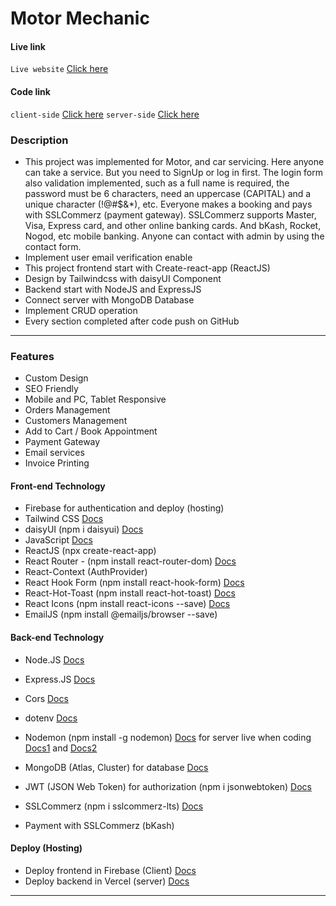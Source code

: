 # Motor Mechanic

#### Live link

`Live website` [Click here](https://motor-mechanic-com.web.app)

<!-- `client-side` [Click here](https://motor-mechanic-com.web.app) -->
<!-- `server-side` [Click here](https://motor-mechanic-backend.vercel.app) -->

#### Code link

<!-- `GitHub` [Click here](https://github.com/nurulcse7/motor-mechanic-frontend) -->

`client-side` [Click here](https://github.com/nurulcse7/motor-mechanic-frontend)
`server-side` [Click here](https://github.com/nurulcse7/motor-mechanic-backend)

### Description

- This project was implemented for Motor, and car servicing. Here anyone can take a service. But you need to SignUp or log in first. The login form also validation implemented, such as a full name is required, the password must be 6 characters, need an uppercase (CAPITAL) and a unique character (!@#$&\*), etc. Everyone makes a booking and pays with SSLCommerz (payment gateway). SSLCommerz supports Master, Visa, Express card, and other online banking cards. And bKash, Rocket, Nogod, etc mobile banking. Anyone can contact with admin by using the contact form.
- Implement user email verification enable
- This project frontend start with Create-react-app (ReactJS)
- Design by Tailwindcss with daisyUI Component
- Backend start with NodeJS and ExpressJS
- Connect server with MongoDB Database
- Implement CRUD operation
- Every section completed after code push on GitHub

---

### Features

- Custom Design
- SEO Friendly
- Mobile and PC, Tablet Responsive
- Orders Management
- Customers Management
- Add to Cart / Book Appointment
- Payment Gateway
- Email services
- Invoice Printing 
<!-- - Shipping Management  -->

#### Front-end Technology

- Firebase for authentication and deploy (hosting)
- Tailwind CSS [Docs](https://tailwindcss.com/docs/guides/create-react-app)
- daisyUI (npm i daisyui) [Docs](https://daisyui.com/docs/install/)
- JavaScript [Docs]()
- ReactJS (npx create-react-app)
- React Router - (npm install react-router-dom) [Docs](https://reactrouter.com/en/main)
- React-Context (AuthProvider)
- React Hook Form (npm install react-hook-form) [Docs](https://react-hook-form.com/)
- React-Hot-Toast (npm install react-hot-toast) [Docs](https://react-hot-toast.com/docs)
- React Icons (npm install react-icons --save) [Docs](https://react-icons.github.io/react-icons/)
- EmailJS (npm install @emailjs/browser --save)

#### Back-end Technology

- Node.JS [Docs](https://nodejs.org/en/)
- Express.JS [Docs](https://expressjs.com/)
- Cors [Docs](https://www.npmjs.com/package/cors)
- dotenv [Docs](https://www.npmjs.com/package/dotenv) 
- Nodemon (npm install -g nodemon) [Docs]()
  for server live when coding [Docs1](https://nodemon.io/) and [Docs2](https://www.npmjs.com/package/nodemon)

- MongoDB (Atlas, Cluster) for database [Docs](https://cloud.mongodb.com/)
- JWT (JSON Web Token) for authorization (npm i jsonwebtoken) [Docs](https://www.npmjs.com/package/jsonwebtoken)
- SSLCommerz (npm i sslcommerz-lts) [Docs](https://github.com/nurulcse7/SSLCommerz-NodeJS)
- Payment with SSLCommerz (bKash)

#### Deploy (Hosting)
- Deploy frontend in Firebase (Client) [Docs](https://console.firebase.google.com/)
- Deploy backend in Vercel (server) [Docs](https://vercel.com/dashboard)

---
